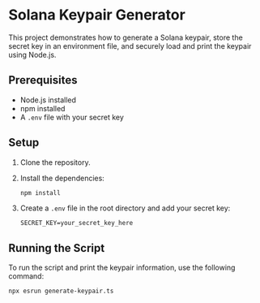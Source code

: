 # Solana Keypair Generator

This project demonstrates how to generate a Solana keypair, store the secret key in an environment file, and securely load and print the keypair using Node.js.

## Prerequisites

- Node.js installed
- npm installed
- A `.env` file with your secret key

## Setup

1. Clone the repository.
2. Install the dependencies:

   ```sh
   npm install
   ```

3. Create a `.env` file in the root directory and add your secret key:

   ```env
   SECRET_KEY=your_secret_key_here
   ```

## Running the Script

To run the script and print the keypair information, use the following command:

```sh
npx esrun generate-keypair.ts
```
